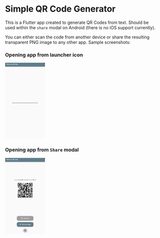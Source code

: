 # Simple QR Code Generator

This is a Flutter app created to generate QR Codes from text. Should be used within the `share` modal on Android (there is no iOS support currently).


You can either scan the code from another device or share the resulting transparent PNG image to any other app. Sample screenshots:

### Opening app from launcher icon
<img src='https://github.com/alissone/qr_code_generator/raw/main/screenshots/Screenshot_2021-05-25-16-11-15-937_com.alissone.qrCodeGen.jpg' height='250'>


### Opening app from `Share` modal
<img src='https://github.com/alissone/qr_code_generator/raw/main/screenshots/Screenshot_2021-05-25-16-11-02-159_com.alissone.qrCodeGen.jpg' height='250'>
